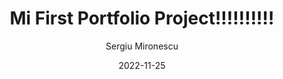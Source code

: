 ---
title: Mi First Portfolio Project!!!!!!!!!!
date: 2022-11-25
author: Sergiu Mironescu
excerpt: Sometimes you just run out of ideas for sample blog posts. It’s no one’s fault, it’s just.
category: JAVASCRIPT
featured_portfolio: false
github_project_link: https://github.com/xexiu/web_astro_blog/blob/master/src/pages/category/%5Bcategory%5D.astro
demo_link: https://candid-malabi-159d6f.netlify.app/
video_link: https://www.youtube.com/channel/UCAgzqRPN6DBcoy8MxHGPETA
tags:
  - css
  - js
  - html
  - js
featured_image: {
  src: "src/images/mnt1.png",
  alt: "A picture of a coder",
}
---
